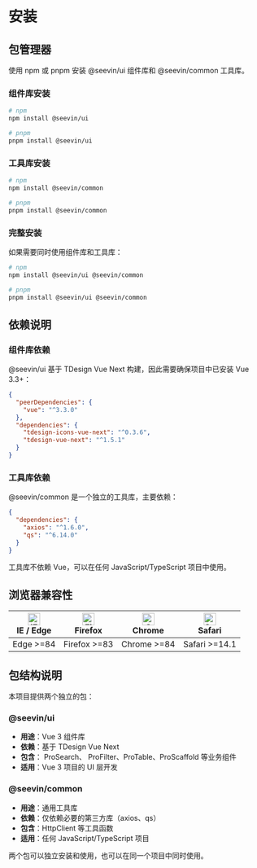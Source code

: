 # 安装

## 包管理器

使用 npm 或 pnpm 安装 @seevin/ui 组件库和 @seevin/common 工具库。

### 组件库安装

```bash
# npm
npm install @seevin/ui

# pnpm
pnpm install @seevin/ui
```

### 工具库安装

```bash
# npm
npm install @seevin/common

# pnpm
pnpm install @seevin/common
```

### 完整安装

如果需要同时使用组件库和工具库：

```bash
# npm
npm install @seevin/ui @seevin/common

# pnpm
pnpm install @seevin/ui @seevin/common
```

## 依赖说明

### 组件库依赖

@seevin/ui 基于 TDesign Vue Next 构建，因此需要确保项目中已安装 Vue 3.3+：

```json
{
  "peerDependencies": {
    "vue": "^3.3.0"
  },
  "dependencies": {
    "tdesign-icons-vue-next": "^0.3.6",
    "tdesign-vue-next": "^1.5.1"
  }
}
```

### 工具库依赖

@seevin/common 是一个独立的工具库，主要依赖：

```json
{
  "dependencies": {
    "axios": "^1.6.0",
    "qs": "^6.14.0"
  }
}
```

工具库不依赖 Vue，可以在任何 JavaScript/TypeScript 项目中使用。

## 浏览器兼容性

| [<img src="https://raw.githubusercontent.com/alrra/browser-logos/master/src/edge/edge_48x48.png" alt="IE / Edge" width="24px" height="24px" />](http://godban.github.io/browsers-support-badges/)<br/>IE / Edge | [<img src="https://raw.githubusercontent.com/alrra/browser-logos/master/src/firefox/firefox_48x48.png" alt="Firefox" width="24px" height="24px" />](http://godban.github.io/browsers-support-badges/)<br/>Firefox | [<img src="https://raw.githubusercontent.com/alrra/browser-logos/master/src/chrome/chrome_48x48.png" alt="Chrome" width="24px" height="24px" />](http://godban.github.io/browsers-support-badges/)<br/>Chrome | [<img src="https://raw.githubusercontent.com/alrra/browser-logos/master/src/safari/safari_48x48.png" alt="Safari" width="24px" height="24px" />](http://godban.github.io/browsers-support-badges/)<br/>Safari |
| --------------------------------------------------------------------------------------------------------------------------------------------------------------------------------------------------------------- | ----------------------------------------------------------------------------------------------------------------------------------------------------------------------------------------------------------------- | ------------------------------------------------------------------------------------------------------------------------------------------------------------------------------------------------------------- | ------------------------------------------------------------------------------------------------------------------------------------------------------------------------------------------------------------- |
| Edge >=84                                                                                                                                                                                                       | Firefox >=83                                                                                                                                                                                                      | Chrome >=84                                                                                                                                                                                                   | Safari >=14.1                                                                                                                                                                                                 |

## 包结构说明

本项目提供两个独立的包：

### @seevin/ui

- **用途**：Vue 3 组件库
- **依赖**：基于 TDesign Vue Next
- **包含**： ProSearch、 ProFilter、ProTable、ProScaffold 等业务组件
- **适用**：Vue 3 项目的 UI 层开发

### @seevin/common

- **用途**：通用工具库
- **依赖**：仅依赖必要的第三方库（axios、qs）
- **包含**：HttpClient 等工具函数
- **适用**：任何 JavaScript/TypeScript 项目

两个包可以独立安装和使用，也可以在同一个项目中同时使用。
